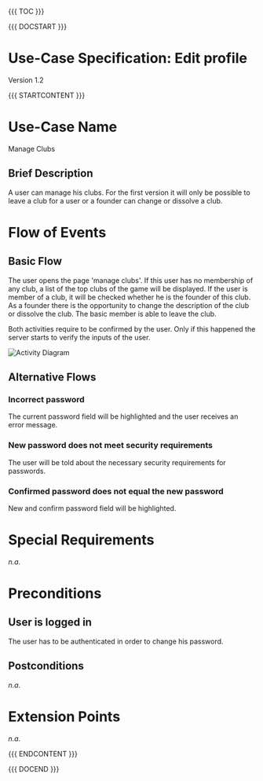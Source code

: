 {{{ TOC }}}


{{{ DOCSTART }}}

# Use-Case Specification: Edit profile

Version 1.2

{{{ STARTCONTENT }}}

# Use-Case Name 
Manage Clubs
## 	Brief Description
A user can manage his clubs. For the first version it will only be possible to leave a club for a user or a founder can change or dissolve a club.

# Flow of Events
## 	Basic Flow
The user opens the page 'manage clubs'.
If this user has no membership of any club, a list of the top clubs of the game will be displayed.
If the user is member of a club, it will be checked whether he is the founder of this club.
As a founder there is the opportunity to change the description of the club or dissolve the club.
The basic member is able to leave the club.

Both activities require to be confirmed by the user. Only if this happened the server starts to verify the inputs of the user.


![Activity Diagram](http://blog.broking.club/wp-content/uploads/2014/10/Activity-Diagram-Edit-Profile.png)

## 	Alternative Flows
### Incorrect password
The current password field will be highlighted and the user receives an error message.

### New password does not meet security requirements
The user will be told about the necessary security requirements for passwords.

### Confirmed password does not equal the new password
New and confirm password field will be highlighted.

# Special Requirements
*n.a.*

# Preconditions
## User is logged in
The user has to be authenticated in order to change his password.

## Postconditions
*n.a.*

# Extension Points
*n.a.*

{{{ ENDCONTENT }}}

{{{ DOCEND }}}




